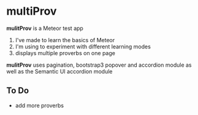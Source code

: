 # multiProv

**mulitProv** is a Meteor test app

1. I've made to learn the basics of Meteor
2. I'm using to experiment with different learning modes
3. displays multiple proverbs on one page

**mulitProv** uses pagination, bootstrap3 popover and accordion module as well as the Semantic UI accordion module

## To Do

+ add more proverbs
